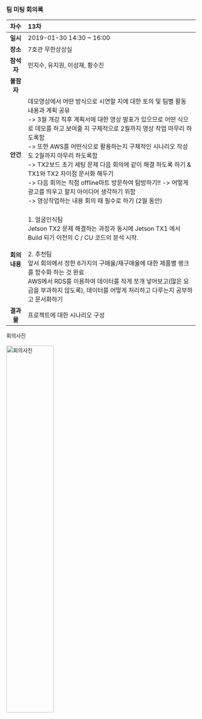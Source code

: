 ### 팀 미팅 회의록

|     차수      | 13차                                                          |
| :-----------: | :----------------------------------------------------------- |
|   **일시**    | 2019-01-30 14:30 ~ 16:00                                     |
|   **장소**    | 7호관 무한상상실                                                 |
|  **참석자**   | 민지수, 유지원, 이성재, 황수진                               |
|  **불참자**   |                                                               |
|   **안건**    | 데모영상에서 어떤 방식으로 시연할 지에 대한 토의 및 팀별 활동 내용과 계획 공유 <br/>-> 3월 개강 직후 계획서에 대한 영상 발표가 있으므로 어떤 식으로 데모를 하고 보여줄 지 구체적으로 2월까지 영상 작업 마무리 하도록함<br/>-> 또한 AWS를 어떤식으로 활용하는지 구체적인 시나리오 작성도 2월까지 마무리 하도록함  <br/>-> TX2보드 초기 세팅 문제 다음 회의에 같이 해결 하도록 하기 & TX1와 TX2 차이점 문서화 해두기 <br/>-> 다음 회의는 직점 offline마트 방문하여 탐방하기!! -> 어떻게 광고를 띄우고 할지 아이디어 생각하기 위함<br/>-> 영상작업하는 내용 회의 때 필수로 하기 (2월 동안) <br/><br/> |
| **회의내용**  | 1. 얼굴인식팀<br/>   Jetson TX2 문제 해결하는 과정과 동시에 Jetson TX1 에서 Build 되기 이전의 C / CU 코드의 분석 시작.<br/><br/>2. 추천팀<br/>앞서 회의에서 정한 6가지의 구매율/재구매율에 대한 제품별 랭크를 함수화 하는 것 완료 <br/>AWS에서 RDS를 이용하여 데이터를 작게 쪼개 넣어보고(많은 요금을 부과하지 않도록), 데이터를 어떻게 처리하고 다루는지 공부하고 문서화하기<br/>|
|  **결과물**   | 프로젝트에 대한 시나리오 구성 |

회의사진 <br/><br/>
<img align="center" src="https://github.com/odobenuskr/2019_Capstone_FlexAds/blob/master/pictures/2019_01_30.JPG" alt="회의사진" width = "50%" height="50%"><br/>
